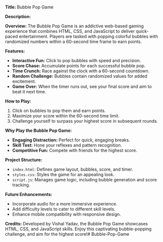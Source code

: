 **Title:** Bubble Pop Game

**Description:**

**Overview:**
The Bubble Pop Game is an addictive web-based gaming experience that combines HTML, CSS, and JavaScript to deliver quick-paced entertainment. Players are tasked with popping colorful bubbles with randomized numbers within a 60-second time frame to earn points.

**Features:**
- **Interactive Fun:** Click to pop bubbles with speed and precision.
- **Score Chase:** Accumulate points for each successful bubble pop.
- **Time Crunch:** Race against the clock with a 60-second countdown.
- **Random Challenge:** Bubbles contain randomized values for added excitement.
- **Game Over:** When the timer runs out, see your final score and aim to beat it next time.

**How to Play:**
1. Click on bubbles to pop them and earn points.
2. Maximize your score within the 60-second time limit.
3. Challenge yourself to surpass your highest score in subsequent rounds.

**Why Play the Bubble Pop Game:**
- **Engaging Distraction:** Perfect for quick, engaging breaks.
- **Skill Test:** Hone your reflexes and pattern recognition.
- **Competitive Fun:** Compete with friends for the highest score.

**Project Structure:**
- `index.html`: Defines game layout, bubbles, score, and timer.
- `styles.css`: Styles the game for an appealing look.
- `script.js`: Manages game logic, including bubble generation and score tracking.

**Future Enhancements:**
- Incorporate audio for a more immersive experience.
- Add difficulty levels to cater to different skill levels.
- Enhance mobile compatibility with responsive design.

**Credits:**
Developed by Vishal Yadav, the Bubble Pop Game showcases HTML, CSS, and JavaScript skills. Enjoy this captivating bubble-popping challenge, and aim for the highest score!# Bubble-Pop-Game
